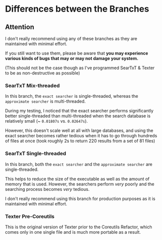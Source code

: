 # Differences between the Branches
## Attention
I don't really recommend using any of these branches as they are maintained with minimal effort. 

If you still want to use them, please be aware that **you may experience various kinds of bugs that may or may not damage your system.** 

(This should not be the case though as I've programmed SearTxT & Texter to be as non-destructive as possible)

### SearTxT Mix-threaded 
In this branch, the `exact searcher` is single-threaded, whereas the `approximate searcher` is multi-threaded.

During my testing, I noticed that the exact searcher performs significantly better single-threaded than multi-threaded when the search database is relatively small (~ `0.01807s` vs. `0.02647s`). 

However, this doesn't scale well at all with large databases, and using the exact searcher becomes rather tedious when it has to go through hundreds of files at once (took roughly 2s to return 220 results from a set of 81 files)

### SearTxT Single-threaded
In this branch, both the `exact searcher` and the `approximate searcher` are single-threaded.

This helps to reduce the size of the executable as well as the amount of memory that is used. However, the searchers perform *very* poorly and the searching process becomes *very* tedious.

I don't really recommend using this branch for production purposes as it is maintained with minimal effort.

### Texter Pre-Coreutils
This is the original version of Texter prior to the Coreutils Refactor, which comes only in one single file and is much more portable as a result.


